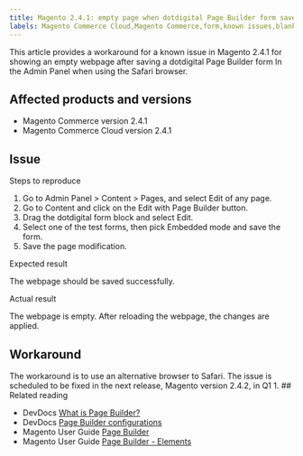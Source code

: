 ```yaml
---
title: Magento 2.4.1: empty page when dotdigital Page Builder form saved
labels: Magento Commerce Cloud,Magento Commerce,form,known issues,blank,2.4.1,Safari,page builder,dotdigital
---
```


This article provides a workaround for a known issue in Magento 2.4.1 for showing an empty webpage after saving a dotdigital Page Builder form In the Admin Panel when using the Safari browser. 

## Affected products and versions

* Magento Commerce version 2.4.1
* Magento Commerce Cloud version 2.4.1

## Issue

Steps to reproduce

1. Go to Admin Panel > Content > Pages, and select Edit of any page.
1. Go to Content and click on the Edit with Page Builder button.
1. Drag the dotdigital form block and select Edit.
1. Select one of the test forms, then pick Embedded mode and save the form.
1. Save the page modification.

Expected result

The webpage should be saved successfully.

Actual result

The webpage is empty. After reloading the webpage, the changes are applied.

## Workaround

The workaround is to use an alternative browser to Safari. The issue is scheduled to be fixed in the next release, Magento version 2.4.2, in Q1 1. ## Related reading

* DevDocs [What is Page Builder?](https://devdocs.magento.com/page-builder/docs/)
* DevDocs [Page Builder configurations](https://devdocs.magento.com/page-builder/docs/reference/configurations.html)
* Magento User Guide [Page Builder](https://docs.magento.com/user-guide/cms/page-builder.html)
* Magento User Guide [Page Builder - Elements](https://docs.magento.com/user-guide/cms/page-builder-elements.html)